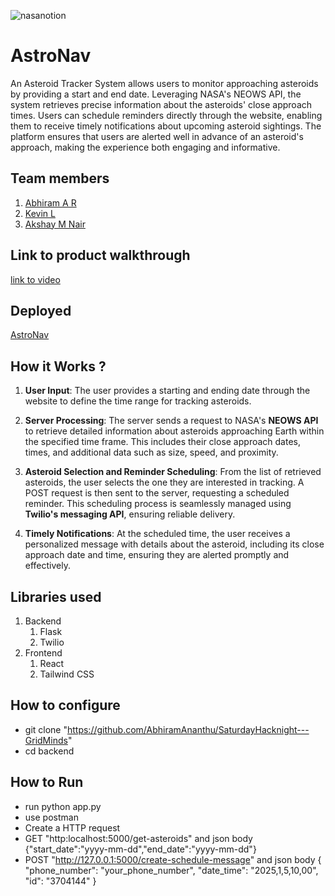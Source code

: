




![nasanotion](https://github.com/user-attachments/assets/f5e65cb8-48c0-4dc0-b757-bf3569f32d2f)

# AstroNav
An Asteroid Tracker System allows users to monitor approaching asteroids by providing a start and end date. Leveraging NASA's NEOWS API, the system retrieves precise information about the asteroids' close approach times. Users can schedule reminders directly through the website, enabling them to receive timely notifications about upcoming asteroid sightings. The platform ensures that users are alerted well in advance of an asteroid's approach, making the experience both engaging and informative.
## Team members
1. [Abhiram A R](https://github.com/AbhiramAnanthu)
2. [Kevin L](https://github.com/Blackeye6941)
3. [Akshay M Nair](https://github.com/Mobing-ms)
## Link to product walkthrough
[link to video](https://drive.google.com/file/d/1nLomZdrSqBXw3jwowBW1Bhv5bM7rXuvK/view?usp=sharing)
## Deployed 
[AstroNav](https://saturday-hacknight-grid-minds.vercel.app/)
## How it Works ?
1. **User Input**: The user provides a starting and ending date through the website to define the time range for tracking asteroids.  

2. **Server Processing**: The server sends a request to NASA's **NEOWS API** to retrieve detailed information about asteroids approaching Earth within the specified time frame. This includes their close approach dates, times, and additional data such as size, speed, and proximity.  

3. **Asteroid Selection and Reminder Scheduling**: From the list of retrieved asteroids, the user selects the one they are interested in tracking. A POST request is then sent to the server, requesting a scheduled reminder. This scheduling process is seamlessly managed using **Twilio's messaging API**, ensuring reliable delivery.  

4. **Timely Notifications**: At the scheduled time, the user receives a personalized message with details about the asteroid, including its close approach date and time, ensuring they are alerted promptly and effectively.
## Libraries used
1. Backend
   1. Flask
   2. Twilio
2. Frontend
     1. React
     2. Tailwind CSS
## How to configure
- git clone "https://github.com/AbhiramAnanthu/SaturdayHacknight---GridMinds"
- cd backend
## How to Run
- run python app.py
- use postman
- Create a HTTP request
- GET "http:localhost:5000/get-asteroids" and json body {"start_date":"yyyy-mm-dd","end_date":"yyyy-mm-dd"}
- POST "http://127.0.0.1:5000/create-schedule-message" and json body
     {
        "phone_number": "your_phone_number",
        "date_time": "2025,1,5,10,00", 
        "id": "3704144"
     }
